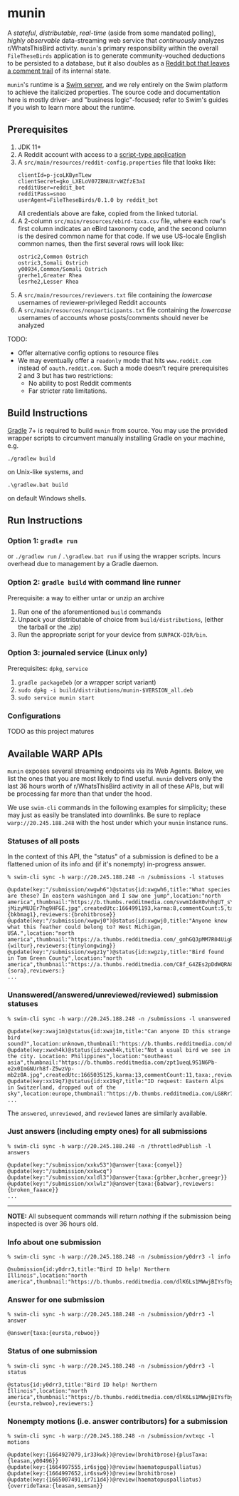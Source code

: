 # munin

A _stateful_, _distributable_, _real-time_ (aside from some mandated polling),
_highly observable_ data-streaming web service that _continuously_ analyzes
r/WhatsThisBird activity. `munin`'s primary responsibility within the overall
`FileTheseBirds` application is to generate community-vouched deductions to be
persisted to a database, but it also doubles as a [Reddit bot that leaves a
comment trail](https://reddit.com/user/FileTheseBirdsBot/comments) of its
internal state.

`munin`'s runtime is a [Swim server](https://github.com/swimos/swim), and we
rely entirely on the Swim platform to achieve the italicized properties. The
source code and documentation here is mostly driver- and "business
logic"-focused; refer to Swim's guides if you wish to learn more about the
runtime.

## Prerequisites

1. JDK 11+
2. A Reddit account with access to a
[script-type application](https://github.com/reddit-archive/reddit/wiki/OAuth2-Quick-Start-Example#first-steps)
3. A `src/main/resources/reddit-config.properties` file that looks like:
    ```text
    clientId=p-jcoLKBynTLew
    clientSecret=gko_LXELoV07ZBNUXrvWZfzE3aI
    redditUser=reddit_bot
    redditPass=snoo
    userAgent=FileTheseBirds/0.1.0 by reddit_bot
    ```
    All credentials above are fake, copied from the linked tutorial. 
4. A 2-column `src/main/resources/ebird-taxa.csv` file, where each row's first
column indicates an eBird taxonomy code, and the second column is the desired
common name for that code. If we use US-locale English common names, then the
first several rows will look like:
    ```
    ostric2,Common Ostrich
    ostric3,Somali Ostrich
    y00934,Common/Somali Ostrich
    grerhe1,Greater Rhea
    lesrhe2,Lesser Rhea
    ```
5. A `src/main/resources/reviewers.txt` file containing the _lowercase_
usernames of reviewer-privileged Reddit accounts
6. A `src/main/resources/nonparticipants.txt` file containing the _lowercase_
usernames of accounts whose posts/comments should never be analyzed

TODO:
- Offer alternative config options to resource files
- We may eventually offer a `readonly` mode that hits `www.reddit.com` instead of
`oauth.reddit.com`. Such a mode doesn't require prerequisites 2 and 3 but has
two restrictions:
    - No ability to post Reddit comments
    - Far stricter rate limitations.

## Build Instructions

[Gradle](https://gradle.org/) 7+ is required to build `munin` from source. You
may  use the provided wrapper scripts to circumvent manually installing Gradle
on your machine, e.g.
```text
./gradlew build
```
on Unix-like systems, and
```text
.\gradlew.bat build
```
on default Windows shells.

## Run Instructions

### Option 1: `gradle run`

or `./gradlew run` / `.\gradlew.bat run` if using the wrapper scripts. Incurs
overhead due to management by a Gradle daemon.

### Option 2: `gradle build` with command line runner

Prerequisite: a way to either untar or unzip an archive

1. Run one of the aforementioned `build` commands
2. Unpack your distributable of choice from `build/distributions`, (either the
tarball or the .zip)
3. Run the appropriate script for your device from `$UNPACK-DIR/bin`.

### Option 3: journaled service (Linux only)

Prerequisites: `dpkg`, `service`

1. `gradle packageDeb` (or a wrapper script variant)
2. `sudo dpkg -i build/distributions/munin-$VERSION_all.deb`
3. `sudo service munin start`

### Configurations

TODO as this project matures

## Available WARP APIs

`munin` exposes several streaming endpoints via its Web Agents. Below, we list
the ones that you are most likely to find useful. `munin` delivers only the last
36 hours worth of r/WhatsThisBird activity in all of these APIs, but will be
processing far more than that under the hood.

We use `swim-cli` commands in the following examples for simplicity; these may
just as easily be translated into downlinks. Be sure to replace
`warp://20.245.188.248` with the host under which your `munin` instance runs.

### Statuses of all posts

In the context of this API, the "status" of a submission is defined to be a
flattened union of its info and (if it's nonempty) in-progress answer.

```
% swim-cli sync -h warp://20.245.188.248 -n /submissions -l statuses

@update(key:"/submission/xwgwh6")@status{id:xwgwh6,title:"What species are these? In eastern washingon and I saw one jump",location:"north america",thumbnail:"https://b.thumbs.redditmedia.com/svwmIdeX0vhhgUT_sYSXc1SJ-jMizyMUJEr7hg9HFGE.jpg",createdUtc:1664991193,karma:8,commentCount:5,taxa:{bkbmag1},reviewers:{brohitbrose}}
@update(key:"/submission/xwgwj0")@status{id:xwgwj0,title:"Anyone know what this feather could belong to? West Michigan, USA.",location:"north america",thumbnail:"https://a.thumbs.redditmedia.com/_gmhGQJpMM7R04UigBVFsVkXY7h7fh0dPhT_CtnvHo8.jpg",createdUtc:1664991196,karma:14,commentCount:5,taxa:{wiltur},reviewers:{tinylongwing}}
@update(key:"/submission/xwgz1y")@status{id:xwgz1y,title:"Bird found in Tom Green County",location:"north america",thumbnail:"https://a.thumbs.redditmedia.com/C8f_G4ZEs2pDdWQRA8MmKOjnTb24kYRUi5M6E2vJ2w8.jpg",createdUtc:1664991356,karma:8,commentCount:3,taxa:{sora},reviewers:}
...
```

### Unanswered(/answered/unreviewed/reviewed) submission statuses

```
% swim-cli sync -h warp://20.245.188.248 -n /submissions -l unanswered

@update(key:xwaj1m)@status{id:xwaj1m,title:"Can anyone ID this strange bird sound?",location:unknown,thumbnail:"https://b.thumbs.redditmedia.com/xhMyBWKfdQzhWKITLRHHYlLF_wQAqHkFGPBtHwSVvjo.jpg",createdUtc:1664976070,karma:7,commentCount:3,taxa:,reviewers:}
@update(key:xwxh4k)@status{id:xwxh4k,title:"Not a usual bird we see in the city. Location: Philippines",location:"southeast asia",thumbnail:"https://b.thumbs.redditmedia.com/zpt1ueqL9S1N6Pb-e2x0ImGNUrh8f-Z5wzVp-mb2z0A.jpg",createdUtc:1665035125,karma:13,commentCount:11,taxa:,reviewers:}
@update(key:xx19q7)@status{id:xx19q7,title:"ID request: Eastern Alps in Switzerland, dropped out of the sky",location:europe,thumbnail:"https://b.thumbs.redditmedia.com/LG8Rr7xkdLEiFg5FwGTNtU2hV2OQ5IRbZcH6_IlKlcw.jpg",createdUtc:1665049854,karma:15,commentCount:0,taxa:,reviewers:}
...
```

The `answered`, `unreviewed`, and `reviewed` lanes are similarly available.

### Just answers (including empty ones) for all submissions

```
% swim-cli sync -h warp://20.245.188.248 -n /throttledPublish -l answers 

@update(key:"/submission/xxkv53")@answer{taxa:{comyel}}
@update(key:"/submission/xxkwcq")
@update(key:"/submission/xxldl3")@answer{taxa:{grbher,bcnher,greegr}}
@update(key:"/submission/xxlwlz")@answer{taxa:{babwar},reviewers:{broken_faaace}}
...
```

---

**NOTE:** All subsequent commands will return _nothing_ if the submission being inspected
is over 36 hours old.

### Info about one submission

```
% swim-cli sync -h warp://20.245.188.248 -n /submission/y0drr3 -l info

@submission{id:y0drr3,title:"Bird ID help! Northern Illinois",location:"north america",thumbnail:"https://b.thumbs.redditmedia.com/dlK6Ls1MWwjBIYsfby4T4vXbw7cVj0oXAbJW9EkO2Ac.jpg",createdUtc:1665405563,karma:32,commentCount:8}
```

### Answer for one submission

```
% swim-cli sync -h warp://20.245.188.248 -n /submission/y0drr3 -l answer

@answer{taxa:{eursta,rebwoo}}
```

### Status of one submission

```
% swim-cli sync -h warp://20.245.188.248 -n /submission/y0drr3 -l status

@status{id:y0drr3,title:"Bird ID help! Northern Illinois",location:"north america",thumbnail:"https://b.thumbs.redditmedia.com/dlK6Ls1MWwjBIYsfby4T4vXbw7cVj0oXAbJW9EkO2Ac.jpg",createdUtc:1665405563,karma:31,commentCount:8,taxa:{eursta,rebwoo},reviewers:}
```

### Nonempty motions (i.e. answer contributors) for a submission

```
% swim-cli sync -h warp://20.245.188.248 -n /submission/xvtxqc -l motions

@update(key:{1664927079,ir33kwk})@review(brohitbrose){plusTaxa:{leasan,y00496}}
@update(key:{1664997555,ir6sjgg})@review(haematopuspalliatus)
@update(key:{1664997652,ir6ssw9})@review(brohitbrose)
@update(key:{1665007491,ir7i1d4})@review(haematopuspalliatus){overrideTaxa:{leasan,semsan}}
```
